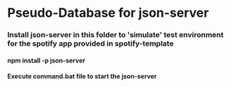 # Pseudo-Database for json-server
### Install json-server in this folder to 'simulate' test environment for the spotify app provided in spotify-template
#### npm install -p json-server
#### Execute command.bat file to start the json-server
